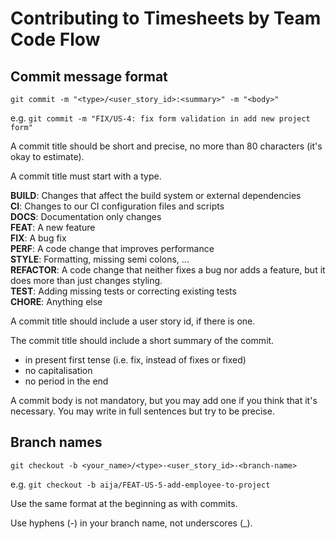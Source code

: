 # Contributing to Timesheets by Team Code Flow

## Commit message format

`git commit -m "<type>/<user_story_id>:<summary>" -m "<body>"`

e.g. `git commit -m "FIX/US-4: fix form validation in add new project form"`

A commit title should be short and precise, no more than 80 characters (it's okay to estimate).

A commit title must start with a type.

**BUILD**: Changes that affect the build system or external dependencies<br/>
**CI**: Changes to our CI configuration files and scripts<br/>
**DOCS**: Documentation only changes<br/>
**FEAT**: A new feature<br/>
**FIX**: A bug fix<br/>
**PERF**: A code change that improves performance<br/>
**STYLE**: Formatting, missing semi colons, ...<br/>
**REFACTOR**: A code change that neither fixes a bug nor adds a feature, but it does more than just changes styling.<br/>
**TEST**: Adding missing tests or correcting existing tests<br/>
**CHORE**: Anything else<br/>

A commit title should include a user story id, if there is one.

The commit title should include a short summary of the commit.

- in present first tense (i.e. fix, instead of fixes or fixed)
- no capitalisation
- no period in the end

A commit body is not mandatory, but you may add one if you think that it's necessary. You may write in full sentences but
try to be precise.

## Branch names

`git checkout -b <your_name>/<type>-<user_story_id>-<branch-name>`

e.g. `git checkout -b aija/FEAT-US-5-add-employee-to-project`

Use the same format at the beginning as with commits.

Use hyphens (-) in your branch name, not underscores (\_).
